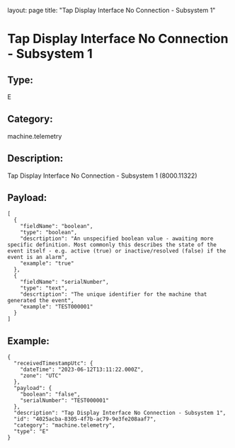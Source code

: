 layout: page
title: "Tap Display Interface No Connection - Subsystem 1"

# Tap Display Interface No Connection - Subsystem 1

## Type:

E

## Category:

machine.telemetry

## Description: 

Tap Display Interface No Connection - Subsystem 1 (8000.11322)

## Payload:

```
[
  {
    "fieldName": "boolean",
    "type": "boolean",
    "descrtiption": "An unspecified boolean value - awaiting more specific definition. Most commonly this describes the state of the event itself - e.g. active (true) or inactive/resolved (false) if the event is an alarm",
    "example": "true"
  },
  {
    "fieldName": "serialNumber",
    "type": "text",
    "descrtiption": "The unique identifier for the machine that generated the event",
    "example": "TEST000001"
  }
]
```

## Example:

```
{
  "receivedTimestampUtc": {
    "dateTime": "2023-06-12T13:11:22.000Z",
    "zone": "UTC"
  },
  "payload": {
    "boolean": "false",
    "serialNumber": "TEST000001"
  },
  "description": "Tap Display Interface No Connection - Subsystem 1",
  "id": "4025acba-8305-4f7b-ac79-9e3fe208aaf7",
  "category": "machine.telemetry",
  "type": "E"
}
```
